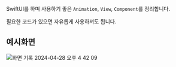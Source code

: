 SwiftUI를 하며 사용하기 좋은 `Animation`, `View`, `Component`를 정리합니다.

필요한 코드가 있으면 자유롭게 사용하셔도 됩니다.

## 예시화면
![화면 기록 2024-04-28 오후 4 42 09](https://github.com/ha-nabi/Components/assets/112779139/8a5736ed-2025-4c47-8e67-51a2bba5f645)
